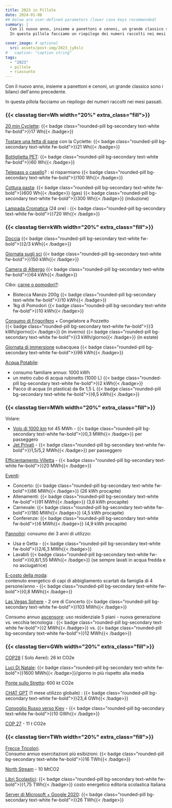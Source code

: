 ```yaml
---
title: 2023 in Pillole
date: 2024-01-08
## below are user-defined parameters (lower case keys recommended)
summary: |
  Con il nuovo anno, insieme a panettoni e cenoni, un grande classico sono i bilanci dell'anno precedente.  
  In questa pillola facciamo un riepilogo dei numeri raccolti nei mesi passati.

cover_image: # optional
  src: assets/post-img/2023_jy8slz
#   caption: "caption string"
tags:
  - "2023"
  - pillole
  - riassunto
---
```


Con il nuovo anno, insieme a panettoni e cenoni, un grande classico sono i bilanci dell'anno precedente.

In questa pillola facciamo un riepilogo dei numeri raccolti nei mesi passati.

### {{< classtag tier=Wh width="20%" extra_class="fill">}}

[20 min Cyclette](/articles/teatro-a-pedali): {{< badge class="rounded-pill bg-secondary text-white fw-bold">}}17 Wh{{< /badge>}}

[Tostare una fetta di pane](/articles/autoprodurre-l-elettricita/) con la Cyclette: {{< badge class="rounded-pill bg-secondary text-white fw-bold">}}21 Wh{{< /badge>}}

[Bottiglietta PET](/articles/il-packaging-delle-bevande-cosa-e-meglio-scegliere/): {{< badge class="rounded-pill bg-secondary text-white fw-bold">}}60 Wh{{< /badge>}}

[Telepass o casello](/articles/casello-alt-o-telepass/)? : si risparmiano {{< badge class="rounded-pill bg-secondary text-white fw-bold">}}100 Wh{{< /badge>}}

[Cottura pasta](/articles/la-pasta-alla-parisi-1/): {{< badge class="rounded-pill bg-secondary text-white fw-bold">}}600 Wh{{< /badge>}} (gas) {{< badge class="rounded-pill bg-secondary text-white fw-bold">}}300 Wh{{< /badge>}} (induzione)

[Lampada Cromatica](/articles/una-lampada-cromatica-sensoriale/) (24 ore) : {{< badge class="rounded-pill bg-secondary text-white fw-bold">}}720 Wh{{< /badge>}}


### {{< classtag tier=kWh width="20%" extra_class="fill">}}

[Doccia](/articles/vado-a-farmi-una-doccia-calda/) {{< badge class="rounded-pill bg-secondary text-white fw-bold">}}2/3 kWh{{< /badge>}}

[Giornata sugli sci](/articles/si-va-a-sciare-fa-150-kwh/) {{< badge class="rounded-pill bg-secondary text-white fw-bold">}}150 kWh{{< /badge>}}

[Camera di Albergo](/articles/hotel-quanto-e-costi/) {{< badge class="rounded-pill bg-secondary text-white fw-bold">}}64 kWh{{< /badge>}}

Cibo: [carne o pomodori?](/articles/volete-carne-o-pomodori/):
- Bistecca Manzo 200g {{< badge class="rounded-pill bg-secondary text-white fw-bold">}}10 kWh{{< /badge>}}
- 1kg di Pomodori {{< badge class="rounded-pill bg-secondary text-white fw-bold">}}10 kWh{{< /badge>}}

[Consumo di Frigorifero](/articles/i-frigoriferi-non-riposano-mai/) + Congelatore a Pozzetto  
{{< badge class="rounded-pill bg-secondary text-white fw-bold">}}3 kWh/giorno{{< /badge>}} (in inverno) {{< badge class="rounded-pill bg-secondary text-white fw-bold">}}3 kWh/giorno{{< /badge>}} (in estate)

[Giornata di immersione](/articles/si-va-a-fare-immersioni-fanno-100-kwh/) subacquea {{< badge class="rounded-pill bg-secondary text-white fw-bold">}}98 kWh{{< /badge>}}

[Acqua Potabile](/articles/acqua-potabile/): 
- consumo familiare annuo: 1000 kWh
- un metro cubo di acqua rubinetto (1000 L) {{< badge class="rounded-pill bg-secondary text-white fw-bold">}}2 kWh{{< /badge>}}
- Pacco di acqua (in plastica) da 6x 1,5 L {{< badge class="rounded-pill bg-secondary text-white fw-bold">}}6,5 kWh{{< /badge>}}

### {{< classtag tier=MWh width="20%" extra_class="fill">}}

Volare:
- [Volo di 1000 km](/articles/energia-dei-voli-aerei/) tot 45 MWh - {{< badge class="rounded-pill bg-secondary text-white fw-bold">}}0,3 MWh{{< /badge>}} per passeggero
- [Jet Privati](/articles/jet-privati-problemi-pubblici/) - {{< badge class="rounded-pill bg-secondary text-white fw-bold">}}1,5/5,2 MWh{{< /badge>}} per passeggero

[Efficientamento Villetta](/articles/efficientamento-energetico-quel-che-non-si-dice/) - {{< badge class="rounded-pill bg-secondary text-white fw-bold">}}20 MWh{{< /badge>}}

[Eventi](/articles/turismo-degli-eventi-quale-impatto-ambientale/):

- Concerto: {{< badge class="rounded-pill bg-secondary text-white fw-bold">}}86 MWh{{< /badge>}} (26 kWh procapite)
- Allenamenti: {{< badge class="rounded-pill bg-secondary text-white fw-bold">}}91 MWh{{< /badge>}} (3,6 kWh procapite)
- Carnevale: {{< badge class="rounded-pill bg-secondary text-white fw-bold">}}180 MWh{{< /badge>}} (4,5 kWh procapite)
- Conferenze: {{< badge class="rounded-pill bg-secondary text-white fw-bold">}}6 MWh{{< /badge>}} (4,9 kWh procapite)

[Pannolini](/articles/neo-genitori-pannolini-lavabili-o-usa-e-getta/): consumo dei 3 anni di utilizzo:
- Usa e Getta - {{< badge class="rounded-pill bg-secondary text-white fw-bold">}}2/6,3 MWh{{< /badge>}}
- Lavabili {{< badge class="rounded-pill bg-secondary text-white fw-bold">}}0,8/1,55 MWh{{< /badge>}} (se sempre lavati in acqua fredda e no asciugatrice)

[E-costo della moda](/articles/l-e-costo-della-moda/):  
contenuto energetico di capi di abbigliamento scartati da famiglia di 4 persone/anno - {{< badge class="rounded-pill bg-secondary text-white fw-bold">}}0,8 MWh{{< /badge>}}

[Las Vegas Sphere](/articles/la-citta-dei-neon-diventa-la-citta-dei-led/) - 2 ore di Concerto {{< badge class="rounded-pill bg-secondary text-white fw-bold">}}103 MWh{{< /badge>}}

Consumo annuo [ascensore](/articles/impatto-ambientale-dell-ascensore/): uso residenziale 5 piani - nuova generazione vs. vecchia tecnologia : {{< badge class="rounded-pill bg-secondary text-white fw-bold">}}2 MWh{{< /badge>}} vs. {{< badge class="rounded-pill bg-secondary text-white fw-bold">}}12 MWh{{< /badge>}}

### {{< classtag tier=GWh width="20%" extra_class="fill">}}

[COP28](/articles/cop-28-il-disco-e-rotto/) ( Solo Aerei): 26 kt CO2e

[Luci Di Natale](/articles/luci-di-natale/): {{< badge class="rounded-pill bg-secondary text-white fw-bold">}}1600 MWh{{< /badge>}}/giorno in più rispetto alla media

[Ponte sullo Stretto](/articles/il-ponte-sullo-stretto-un-vantaggio-ambientale-quanto/): 600 kt CO2e

[CHAT GPT](/articles/ancora-sul-consumo-energetico-di-chatgpt/) (1 mese utilizzo globale) : {{< badge class="rounded-pill bg-secondary text-white fw-bold">}}23,4 GWh{{< /badge>}}

[Convoglio Russo verso Kiev](/articles/in-viaggio-verso-kiev/) - {{< badge class="rounded-pill bg-secondary text-white fw-bold">}}10 GWh{{< /badge>}}

[COP 27](/articles/cop27/) - 11 t CO2e

### {{< classtag tier=TWh width="20%" extra_class="fill">}}

[Frecce Tricolori](/articles/l-impatto-delle-frecce-tricolori-quello-ambientale/).  
Consumo annuo esercitazioni più esibizioni: {{< badge class="rounded-pill bg-secondary text-white fw-bold">}}16 TWh{{< /badge>}}

[North Stream](/articles/north-stream-1-un-disatrino-ambientale/) - 10 MtCO2

[Libri Scolastici](/articles/libri-scolastici-e-ambiente-predicare-bene-e-razzolare/): {{< badge class="rounded-pill bg-secondary text-white fw-bold">}}1,75 TWh{{< /badge>}} costo energetico editoria scolastica Italiana

[Server di Microsoft + Google 2020](/articles/chat-gpt-e-sostenibile/): {{< badge class="rounded-pill bg-secondary text-white fw-bold">}}26 TWh{{< /badge>}}


<!--
  created 2024-01-08 13:19:46.291031 +0100 CET m=+0.105376334
-->